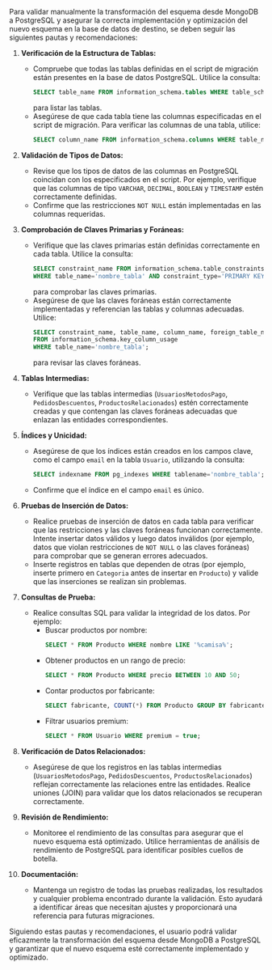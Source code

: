 Para validar manualmente la transformación del esquema desde MongoDB a PostgreSQL y asegurar la correcta implementación y optimización del nuevo esquema en la base de datos de destino, se deben seguir las siguientes pautas y recomendaciones:

1. **Verificación de la Estructura de Tablas:**

   - Compruebe que todas las tablas definidas en el script de migración están presentes en la base de datos PostgreSQL.
     Utilice la consulta:
     ```sql
     SELECT table_name FROM information_schema.tables WHERE table_schema='public';
     ```
     para listar las tablas.
   - Asegúrese de que cada tabla tiene las columnas especificadas en el script de migración. Para verificar las columnas de una tabla, utilice:
     ```sql
     SELECT column_name FROM information_schema.columns WHERE table_name='nombre_tabla';
     ```

2. **Validación de Tipos de Datos:**

   - Revise que los tipos de datos de las columnas en PostgreSQL coincidan con los especificados en el script. Por ejemplo, verifique que las columnas de tipo `VARCHAR`, `DECIMAL`, `BOOLEAN` y `TIMESTAMP` estén correctamente definidas.
   - Confirme que las restricciones `NOT NULL` están implementadas en las columnas requeridas.

3. **Comprobación de Claves Primarias y Foráneas:**

   - Verifique que las claves primarias están definidas correctamente en cada tabla. Utilice la consulta:
     ```sql
     SELECT constraint_name FROM information_schema.table_constraints
     WHERE table_name='nombre_tabla' AND constraint_type='PRIMARY KEY';
     ```
     para comprobar las claves primarias.
   - Asegúrese de que las claves foráneas están correctamente implementadas y referencian las tablas y columnas adecuadas. Utilice:
     ```sql
     SELECT constraint_name, table_name, column_name, foreign_table_name, foreign_column_name
     FROM information_schema.key_column_usage
     WHERE table_name='nombre_tabla';
     ```
     para revisar las claves foráneas.

4. **Tablas Intermedias:**

   - Verifique que las tablas intermedias (`UsuariosMetodosPago`, `PedidosDescuentos`, `ProductosRelacionados`) estén correctamente creadas y que contengan las claves foráneas adecuadas que enlazan las entidades correspondientes.

5. **Índices y Unicidad:**

   - Asegúrese de que los índices están creados en los campos clave, como el campo `email` en la tabla `Usuario`, utilizando la consulta:
     ```sql
     SELECT indexname FROM pg_indexes WHERE tablename='nombre_tabla';
     ```
   - Confirme que el índice en el campo `email` es único.

6. **Pruebas de Inserción de Datos:**

   - Realice pruebas de inserción de datos en cada tabla para verificar que las restricciones y las claves foráneas funcionan correctamente. Intente insertar datos válidos y luego datos inválidos (por ejemplo, datos que violan restricciones de `NOT NULL` o las claves foráneas) para comprobar que se generan errores adecuados.
   - Inserte registros en tablas que dependen de otras (por ejemplo, inserte primero en `Categoria` antes de insertar en `Producto`) y valide que las inserciones se realizan sin problemas.

7. **Consultas de Prueba:**

   - Realice consultas SQL para validar la integridad de los datos. Por ejemplo:
     - Buscar productos por nombre:
       ```sql
       SELECT * FROM Producto WHERE nombre LIKE '%camisa%';
       ```
     - Obtener productos en un rango de precio:
       ```sql
       SELECT * FROM Producto WHERE precio BETWEEN 10 AND 50;
       ```
     - Contar productos por fabricante:
       ```sql
       SELECT fabricante, COUNT(*) FROM Producto GROUP BY fabricante;
       ```
     - Filtrar usuarios premium:
       ```sql
       SELECT * FROM Usuario WHERE premium = true;
       ```

8. **Verificación de Datos Relacionados:**

   - Asegúrese de que los registros en las tablas intermedias (`UsuariosMetodosPago`, `PedidosDescuentos`, `ProductosRelacionados`) reflejan correctamente las relaciones entre las entidades. Realice uniones (JOIN) para validar que los datos relacionados se recuperan correctamente.

9. **Revisión de Rendimiento:**

   - Monitoree el rendimiento de las consultas para asegurar que el nuevo esquema está optimizado. Utilice herramientas de análisis de rendimiento de PostgreSQL para identificar posibles cuellos de botella.

10. **Documentación:**
    - Mantenga un registro de todas las pruebas realizadas, los resultados y cualquier problema encontrado durante la validación. Esto ayudará a identificar áreas que necesitan ajustes y proporcionará una referencia para futuras migraciones.

Siguiendo estas pautas y recomendaciones, el usuario podrá validar eficazmente la transformación del esquema desde MongoDB a PostgreSQL y garantizar que el nuevo esquema esté correctamente implementado y optimizado.
